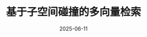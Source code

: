 ---
date: 2025-06-11
title: 基于子空间碰撞的多向量检索
category: paper
tags:
- paper
- vector_set_search
description: 基于子空间碰撞的多向量检索
---